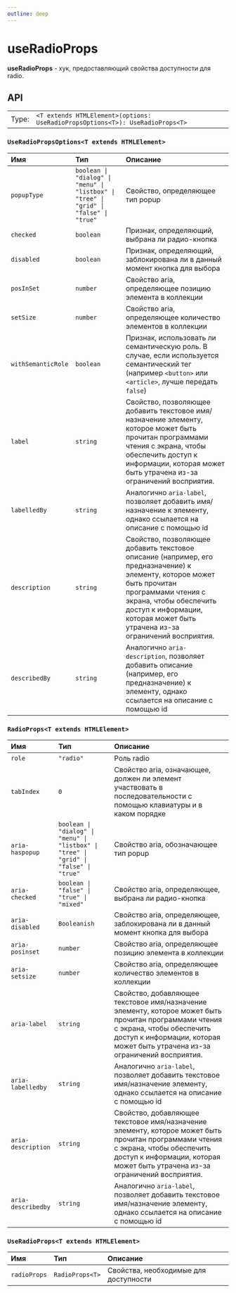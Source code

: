 ```yaml
---
outline: deep
---
```


# useRadioProps

**useRadioProps** - хук, предоставляющий свойства доступности для radio.

## API

|       |                                                                                  |
| ----: |:---------------------------------------------------------------------------------|
| Type: | `<T extends HTMLElement>(options: UseRadioPropsOptions<T>): UseRadioProps<T>` |

### `UseRadioPropsOptions<T extends HTMLElement>`

| Имя               | Тип      | Описание    |
|:-------------------|:-----------|:-----------|
| `popupType`  | `boolean \| "dialog" \| "menu" \| "listbox" \| "tree" \| "grid" \| "false" \| "true"`   | Свойство, определяющее тип popup  | 
| `checked`  | `boolean`   | Признак, определяющий, выбрана ли радио-кнопка  | 
| `disabled`  | `boolean`   | Признак, определяющий, заблокирована ли в данный момент кнопка для выбора  | 
| `posInSet`  | `number`   | Свойство aria, определяющее позицию элемента в коллекции  | 
| `setSize`  | `number`   | Свойство aria, определяющее количество элементов в коллекции  | 
| `withSemanticRole`  | `boolean`   | Признак, использовать ли семантическую роль. В случае, если используется семантический тег (например `<button>` или `<article>`, лучше передать `false`)  | 
| `label`  | `string`   | Свойство, позволяющее добавить текстовое имя/назначение элементу, которое может быть прочитан программами чтения с экрана, чтобы обеспечить доступ к информации, которая может быть утрачена из-за ограничений восприятия.  | 
| `labelledBy`  | `string`   | Аналогично `aria-label`, позволяет добавить имя/назначение к элементу, однако ссылается на описание с помощью id  | 
| `description`  | `string`   | Свойство, позволяющее добавить текстовое описание (например, его предназначение) к элементу, которое может быть прочитан программами чтения с экрана, чтобы обеспечить доступ к информации, которая может быть утрачена из-за ограничений восприятия.  | 
| `describedBy`  | `string`   | Аналогично `aria-description`, позволяет добавить описание (например, его предназначение) к элементу, однако ссылается на описание с помощью id  | 

### `RadioProps<T extends HTMLElement>`

| Имя               | Тип      | Описание    |
|:-------------------|:-----------|:-----------|
| `role`  | `"radio"`   | Роль radio  | 
| `tabIndex`  | `0`   | Свойство aria, означающее, должен ли элемент участвовать в последовательности с помощью клавиатуры и в каком порядке  | 
| `aria-haspopup`  | `boolean \| "dialog" \| "menu" \| "listbox" \| "tree" \| "grid" \| "false" \| "true"`   | Свойство aria, обозначающее тип popup  | 
| `aria-checked`  | `boolean \| "false" \| "true" \| "mixed"`   | Свойство aria, определяющее, выбрана ли радио-кнопка  | 
| `aria-disabled`  | `Booleanish`   | Свойство aria, определяющее, заблокирована ли в данный момент кнопка для выбора  | 
| `aria-posinset`  | `number`   | Свойство aria, определяющее позицию элемента в коллекции  | 
| `aria-setsize`  | `number`   | Свойство aria, определяющее количество элементов в коллекции  | 
| `aria-label`  | `string`   | Свойство, добавляющее текстовое имя/назначение элементу, которое может быть прочитан программами чтения с экрана, чтобы обеспечить доступ к информации, которая может быть утрачена из-за ограничений восприятия.  | 
| `aria-labelledby`  | `string`   | Аналогично `aria-label`, позволяет добавить текстовое имя/назначение элементу, однако ссылается на описание с помощью id  | 
| `aria-description`  | `string`   | Свойство, добавляющее текстовое имя/назначение элементу, которое может быть прочитан программами чтения с экрана, чтобы обеспечить доступ к информации, которая может быть утрачена из-за ограничений восприятия.  | 
| `aria-describedby`  | `string`   | Аналогично `aria-label`, позволяет добавить текстовое имя/назначение элементу, однако ссылается на описание с помощью id  | 

### `UseRadioProps<T extends HTMLElement>`

| Имя               | Тип      | Описание    |
|:-------------------|:-----------|:-----------|
| `radioProps`  | `RadioProps<T>`   | Свойства, необходимые для доступности  | 
